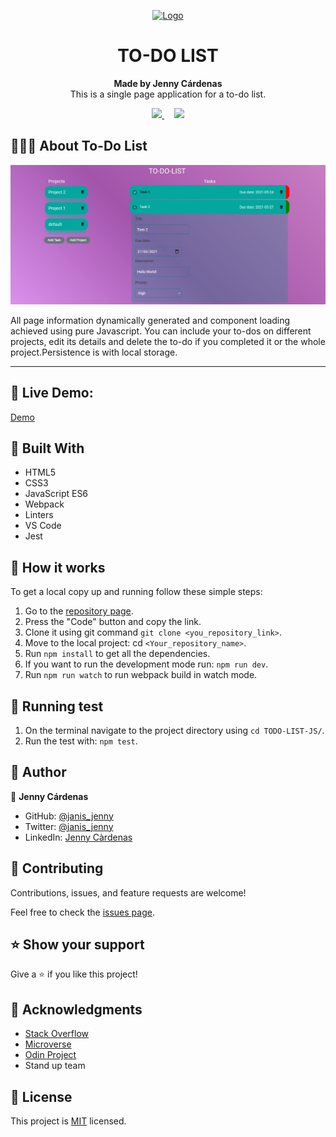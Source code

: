 
<p align="center">
  <a href="https://github.com/jcy2704/oop-ruby">
    <img src="https://res.cloudinary.com/growsurf-prod/image/upload/v1582211139/production/gnysw2objzekbagrqiax.png" alt="Logo" width="350" height="70">
  </a>
</p>

<h1 align="center">TO-DO LIST</h1>

<p align="center">
  <strong>Made by Jenny Cárdenas</strong>
  <br>
   This is a single page application for a to-do list.

</p>

<p align="center">
  <a href="https://github.com/janis-jenny/ToDo-List/issues">
    <img src="https://img.shields.io/badge/REPORT%20A%20BUG-purple?style=for-the-badge">
  </a>
   ‎ ‎ ‎ ‎
  <a href="https://github.com/janis-jenny/ToDo-List/issues">
    <img src="https://img.shields.io/badge/Request%20a%20feature-purple?style=for-the-badge">
  </a>
</p>



## 👩🏼‍💻 About To-Do List

![screenshot](./assets/Screenshot.jpg)

All page information dynamically generated and component loading achieved using pure Javascript. You can include your to-dos on different projects, edit its details and delete the to-do if you completed it or the whole project.Persistence is with local storage.

<hr>


## 🔴 Live Demo:

[Demo](https://raw.githack.com/janis-jenny/ToDo-List/todoApp/dist/index.html)



## 🔧 Built With

- HTML5
- CSS3
- JavaScript ES6
- Webpack
- Linters
- VS Code
- Jest



## 🤖 How it works

To get a local copy up and running follow these simple steps:

1. Go to the [repository page](https://github.com/janis-jenny/Restaurant-Page/).
2. Press the "Code" button and copy the link.
3. Clone it using git command `git clone <you_repository_link>`.
4. Move to the local project: cd `<Your_repository_name>`.
5. Run `npm install` to get all the dependencies.
6. If you want to run the development mode run: `npm run dev`.
7. Run `npm run watch` to run webpack build in watch mode.


## 📏 Running test

1. On the terminal navigate to the project directory using `cd TODO-LIST-JS/`.
2. Run the test with: `npm test`.



## 👥 Author

👤 **Jenny Cárdenas**

- GitHub: [@janis_jenny](https://github.com/janis-jenny)
- Twitter: [@janis_jenny](https://twitter.com/janis_jenny)
- LinkedIn: [Jenny Càrdenas](https://www.linkedin.com/in/paolajenny)



## 🤝 Contributing

Contributions, issues, and feature requests are welcome!

Feel free to check the [issues page](https://github.com/janis-jenny/ToDo-List/issues).



## ⭐ Show your support

Give a ⭐️ if you like this project!



## 📌 Acknowledgments

- [Stack Overflow](https://es.stackoverflow.com/)
- [Microverse](https://www.microverse.org/)
- [Odin Project](https://www.theodinproject.com/paths/full-stack-javascript/courses/javascript/lessons/todo-list)
- Stand up team


## 📝 License

This project is [MIT](https://opensource.org/licenses/MIT) licensed.